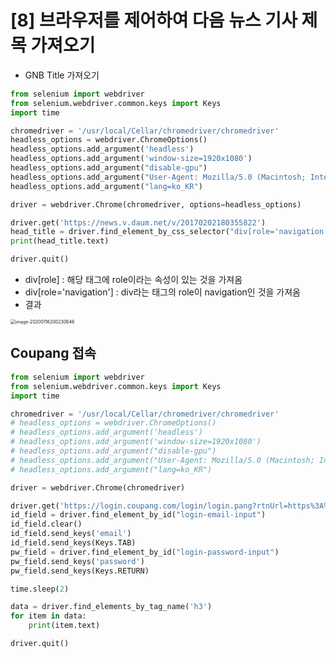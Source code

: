 # [8] 브라우저를 제어하여 다음 뉴스 기사 제목 가져오기

- GNB Title 가져오기

```python
from selenium import webdriver
from selenium.webdriver.common.keys import Keys
import time

chromedriver = '/usr/local/Cellar/chromedriver/chromedriver'
headless_options = webdriver.ChromeOptions()
headless_options.add_argument('headless')
headless_options.add_argument('window-size=1920x1080')
headless_options.add_argument("disable-gpu")
headless_options.add_argument("User-Agent: Mozilla/5.0 (Macintosh; Intel Mac OS X 10_14_4) AppleWebKit/537.36")
headless_options.add_argument("lang=ko_KR")

driver = webdriver.Chrome(chromedriver, options=headless_options)

driver.get('https://news.v.daum.net/v/20170202180355822')
head_title = driver.find_element_by_css_selector("div[role='navigation']")
print(head_title.text)

driver.quit()
```

- div[role] : 해당 태그에 role이라는 속성이 있는 것을 가져옴
- div[role='navigation'] : div라는 태그의 role이 navigation인 것을 가져옴
- 결과

<img src="/Users/yegenieee/Desktop/yeGenieee_Github_TIL/image/crawling/8_1_gnb.png" alt="image-20200116200230646" style="zoom:50%;" />



## Coupang 접속

```python
from selenium import webdriver
from selenium.webdriver.common.keys import Keys
import time

chromedriver = '/usr/local/Cellar/chromedriver/chromedriver'
# headless_options = webdriver.ChromeOptions()
# headless_options.add_argument('headless')
# headless_options.add_argument('window-size=1920x1080')
# headless_options.add_argument("disable-gpu")
# headless_options.add_argument("User-Agent: Mozilla/5.0 (Macintosh; Intel Mac OS X 10_14_4) AppleWebKit/537.36")
# headless_options.add_argument("lang=ko_KR")

driver = webdriver.Chrome(chromedriver)

driver.get('https://login.coupang.com/login/login.pang?rtnUrl=https%3A%2F%2Fwww.coupang.com%2Fnp%2Fpost%2Flogin%3Fr%3Dhttps%253A%252F%252Fwww.coupang.com%252F')
id_field = driver.find_element_by_id("login-email-input")
id_field.clear()
id_field.send_keys('email')
id_field.send_keys(Keys.TAB)
pw_field = driver.find_element_by_id("login-password-input")
pw_field.send_keys('password')
pw_field.send_keys(Keys.RETURN)

time.sleep(2)

data = driver.find_elements_by_tag_name('h3')
for item in data:
    print(item.text)

driver.quit()
```

